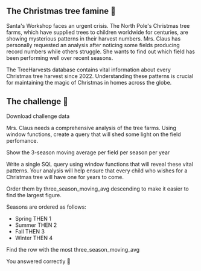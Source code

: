## The Christmas tree famine 🎄

Santa's Workshop faces an urgent crisis. The North Pole's Christmas tree farms, which have supplied trees to children worldwide for centuries, are showing mysterious patterns in their harvest numbers. Mrs. Claus has personally requested an analysis after noticing some fields producing record numbers while others struggle. She wants to find out which field has been performing well over recent seasons.

The TreeHarvests database contains vital information about every Christmas tree harvest since 2022. Understanding these patterns is crucial for maintaining the magic of Christmas in homes across the globe.

## The challenge 🎁

Download challenge data

Mrs. Claus needs a comprehensive analysis of the tree farms. Using window functions, create a query that will shed some light on the field perfomance.

Show the 3-season moving average per field per season per year

Write a single SQL query using window functions that will reveal these vital patterns. Your analysis will help ensure that every child who wishes for a Christmas tree will have one for years to come.

Order them by three_season_moving_avg descending to make it easier to find the largest figure.

Seasons are ordered as follows:

- Spring THEN 1
- Summer THEN 2
- Fall THEN 3
- Winter THEN 4

Find the row with the most three_season_moving_avg


You answered correctly 🎉